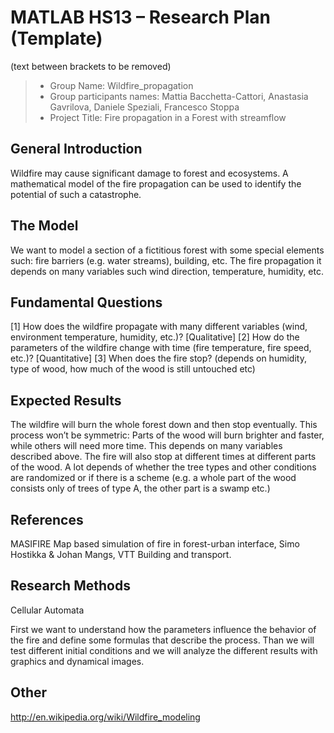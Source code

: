 # MATLAB HS13 – Research Plan (Template)
(text between brackets to be removed)

> * Group Name: Wildfire_propagation
> * Group participants names: Mattia Bacchetta-Cattori, Anastasia Gavrilova, Daniele 
Speziali, Francesco Stoppa
> * Project Title: Fire propagation in a Forest with streamflow 

## General Introduction

Wildfire may cause significant damage to forest and ecosystems. A mathematical 
model of the fire propagation can be used to identify the potential of such a 
catastrophe. 


## The Model

We want to model a section of a fictitious forest with some special elements such: fire 
barriers (e.g. water streams), building, etc. The fire propagation it depends on many 
variables such wind direction, temperature, humidity, etc.


## Fundamental Questions

[1] How does the wildfire propagate with many different variables (wind, environment 
temperature, humidity, etc.)? [Qualitative]
[2] How do the parameters of the wildfire change with time (fire temperature, fire 
speed, etc.)? [Quantitative]
[3] When does the fire stop? (depends on humidity, type of wood, how much of the 
wood is still untouched etc)

## Expected Results

The wildfire will burn the whole forest down and then stop eventually. This process 
won’t be symmetric: Parts of the wood will burn brighter and faster, while others will 
need more time. This depends on many variables described above. The fire will also 
stop at different times at different parts of the wood. A lot depends of whether the tree
types and other conditions are randomized or if there is a scheme (e.g. a whole part of
the wood consists only of trees of type A, the other part is a swamp etc.)

## References 

MASIFIRE Map based simulation of fire in forest-urban interface, Simo Hostikka & Johan
Mangs, VTT Building and transport.


## Research Methods

Cellular Automata

First we want to understand how the parameters influence the behavior of the fire and 
define some formulas that describe the process.
Than we will test different initial conditions and we will analyze the different results 
with graphics and dynamical images.


## Other

http://en.wikipedia.org/wiki/Wildfire_modeling
